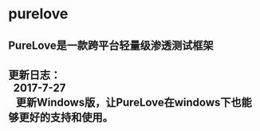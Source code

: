 # purelove
<H2>PureLove是一款跨平台轻量级渗透测试框架<H2>

更新日志：<br/>
    2017-7-27<br/>
    更新Windows版，让PureLove在windows下也能够更好的支持和使用。
